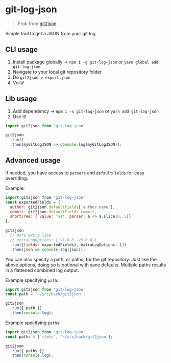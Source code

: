 # git-log-json

>Frok from [git2json](https://github.com/fabien0102/git2json)

Simple tool to get a JSON from your git log.

## CLI usage

1. Install package globally -> `npm i -g git-log-json` or `yarn global add git-log-json`
1. Navigate to your local git repository folder
1. Do `git2json > export.json`
1. Voilà!

## Lib usage

1. Add dependency -> `npm i -s git-log-json` or `yarn add git-log-json`
1. Use it!

```javascript
import git2json from 'git-log-json'

git2json
  .run()
  .then(myGitLogJSON => console.log(myGitLogJSON));
```

## Advanced usage

If needed, you have access to `parsers` and `defaultFields` for easy overriding.

Example:

```javascript
import git2json from 'git-log-json'
const exportedFields = {
  author: git2json.defaultFields['author.name'],
  commit: git2json.defaultFields.commit,
  shortTree: { value: '%T', parser: a => a.slice(0, 5)}
};

git2json
  // more extra like
  // extraLogOptions: ['v1.0.0..v3.0.0'] 
  .run({fields: exportedFields}, extraLogOptions: []) 
  .then(json => console.log(json));
```

You can also specify a path, or paths, for the git repository. Just like the above options, doing so is optional with sane defaults. Multiple paths results in a flattened combined log output.

Example specifying `path`:

```javascript
import git2json from 'git-log-json'
const path = '~/src/hack/git2json';

git2json
  .run({ path })
  .then(console.log);
```

Example specifying `paths`:

```javascript
import git2json from 'git-log-json'
const paths = ['~/etc', '~/src/hack/git2json'];

git2json
  .run({ paths })
  .then(console.log);
```
